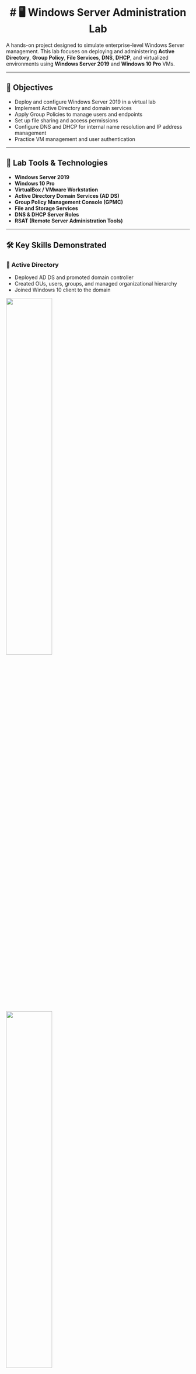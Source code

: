 <div align="center">
<h1># 🖥️ Windows Server Administration Lab</h1>
</div>

A hands-on project designed to simulate enterprise-level Windows Server management. This lab focuses on deploying and administering **Active Directory**, **Group Policy**, **File Services**, **DNS**, **DHCP**, and virtualized environments using **Windows Server 2019** and **Windows 10 Pro** VMs.

---

## 🚀 Objectives

- Deploy and configure Windows Server 2019 in a virtual lab  
- Implement Active Directory and domain services  
- Apply Group Policies to manage users and endpoints  
- Set up file sharing and access permissions  
- Configure DNS and DHCP for internal name resolution and IP address management  
- Practice VM management and user authentication  

---

## 🧰 Lab Tools & Technologies

- **Windows Server 2019**  
- **Windows 10 Pro**  
- **VirtualBox / VMware Workstation**  
- **Active Directory Domain Services (AD DS)**  
- **Group Policy Management Console (GPMC)**  
- **File and Storage Services**  
- **DNS & DHCP Server Roles**  
- **RSAT (Remote Server Administration Tools)**  

---

## 🛠️ Key Skills Demonstrated

### 🔐 Active Directory
- Deployed AD DS and promoted domain controller  
- Created OUs, users, groups, and managed organizational hierarchy  
- Joined Windows 10 client to the domain

<img src="https://github.com/InfoSec01/windows-server-lab/blob/main/domain%20name-info.png" width="50%"/>
<img src="https://github.com/InfoSec01/windows-server-lab/blob/main/executive-users.png" width="50%"/>
<img src="https://github.com/InfoSec01/windows-server-lab/blob/main/departments.png" width="50%"/>
<img src="https://github.com/InfoSec01/windows-server-lab/blob/main/finance-user.png" width="50%"/>
<img src="https://github.com/InfoSec01/windows-server-lab/blob/main/hr-user.png" width="50%"/>
<img src="https://github.com/InfoSec01/windows-server-lab/blob/main/it-user.png" width="50%"/>
<img src="https://github.com/InfoSec01/windows-server-lab/blob/main/sales-user.png" width="50%"/>
<img src="https://github.com/InfoSec01/windows-server-lab/blob/main/domain-users-linked.png" width="50%"/>
<img src="https://github.com/InfoSec01/windows-server-lab/blob/main/win10-domain-joined.png" width="30%"/>

---

### ⚙️ Group Policy (GPO)
- Enforced password policies, desktop restrictions, and mapped drives  
- Configured software restrictions and startup scripts via GPMC  
- Linked GPOs to OUs and tested inheritance and precedence  

<img src="https://github.com/InfoSec01/windows-server-lab/blob/main/group-policy-management.png" width="50%"/>
<img src="https://github.com/InfoSec01/windows-server-lab/blob/main/gpo-applied-z-drive.png" width="50%"/>
<img src="https://github.com/InfoSec01/windows-server-lab/blob/main/gpo-applied-usb-disabled.png" width="50%"/>

---

### 🌐 DNS
- Installed DNS Server role and created Forward Lookup Zone for domain  
- Added A and CNAME records for internal name resolution  
- Verified DNS with `nslookup` and tested connectivity using hostnames  

<img src="https://github.com/InfoSec01/windows-server-lab/blob/main/dns-forwardlookup.png" width="50%"/>

---

### 📡 DHCP
- Installed and configured DHCP Server role  
- Created DHCP scope for dynamic IP leasing  
- Set scope options for default gateway, DNS server, and domain name  
- Verified IP assignments with `ipconfig /all` on clients

<img src="https://github.com/InfoSec01/windows-server-lab/blob/main/dhcp-address-pool.png" width="50%"/>
<img src="https://github.com/InfoSec01/windows-server-lab/blob/main/dhcp-scope-option.png" width="50%"/>

---

### 📁 File Services
- Set up shared folders with NTFS and share permissions  
- Implemented Access-Based Enumeration (ABE)  
- Configured disk quotas and monitored storage usage

<img src="https://github.com/InfoSec01/windows-server-lab/blob/main/file-permission.png" width="50%"/>

---

### 🧪 VM Lab Environment
- Built isolated network for Windows VMs in VirtualBox  
- Snapshots used to test policy changes and rollback scenarios  
- Simulated user logins to validate access control  

<img src="https://github.com/InfoSec01/windows-server-lab/blob/main/domain-user-win10.png" width="50%"/>

---

## 📄 Summary

This lab demonstrates core skills required for Windows System Administration roles. By integrating **AD**, **GPO**, **DNS**, **DHCP**, and **file services** in a virtual environment, it simulates real-world IT infrastructure management and helps enforce enterprise-level security, identity control, and network automation.

---

## 🔗 Related Projects

- [Linux System Administration Lab](https://github.com/YourUsername/Linux-Lab)  
- [Penetration Testing Lab](https://github.com/YourUsername/PenTest-Lab)  

---

## 📬 Contact

**Baratul Khan**  
📧 baratulkhan@gmail.com  
🔗 [GitHub](https://github.com/InfoSec01)
